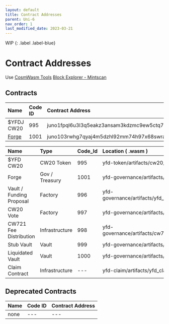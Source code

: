 ```yaml
---
layout: default
title: Contract Addresses
parent: Uni-6
nav_order: 1
last_modified_date: 2023-03-21
---
```


WIP
{: .label .label-blue}

# Contract Addresses

Use [CosmWasm Tools](https://cosmwasm.tools/)
[Block Explorer - Mintscan](https://testnet.mintscan.io/juno-testnet)

## Contracts

| Name      | Code ID | Contract Address |
|:----------|:--------|:------------------------------------------------------------------|
| $YFDJ CW20 |  995   | juno1fpql6u3l3q5eakz3ansam3kdzmc9ew5ctq75mwdmwf4qh84svevqamlket  |
| [Forge](https://testnet.mintscan.io/)     | 1001    | juno103rwhg7qyaj4m5dzhl92mm74h97x68swraxcsp9aehex38v0zwjqhtdl4q  |

| Name                     |    Type         | Code_Id | Location ( .wasm ) |
|:-------------------------|:----------------|:--------|:-----------------------------------------------|
| $YFD CW20              | CW20 Token      |   995  | yfd-token/artifacts/cw20_base                  |
| Forge                    | Gov / Treasury  |   1001  | yfd-governance/artifacts/forge_contract        |
| Vault / Funding Proposal | Factory         |   996  | yfd-governance/artifacts/yfd_proposal_contract |
| CW20 Vote                | Factory         |   997  | yfd-governance/artifacts/cw20_vote             |
| CW721 Fee Distribution   | Infrastructure  |   998  | yfd-governance/artifacts/cw721_fee_distribution|
| Stub Vault               | Vault           |   999  | yfd-governance/artifacts/stub_vault            |
| Liquidated Vault         | Vault           |   1000  | yfd-governance/artifacts/liquidated_vault      |
| Claim Contract           | Infrastructure  |   ---  | yfd-claim/artifacts/yfd_claim                  |


## Deprecated Contracts

| Name      | Code ID | Contract Address |
|:----------|:--------|:------------------------------------------------------------------|
|  none | --- | --- |
